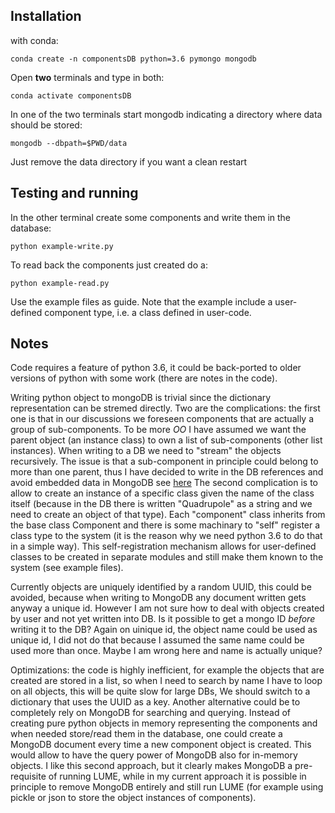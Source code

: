 Installation
------------

with conda:
```
conda create -n componentsDB python=3.6 pymongo mongodb
```

Open **two** terminals and type in both:
```
conda activate componentsDB
```

In one of the two terminals start mongodb indicating a directory where
data should be stored:
```
mongodb --dbpath=$PWD/data
```
Just remove the data directory if you want a clean restart

Testing and running
-------------------
In the other terminal create some components and write them in the
database:
```
python example-write.py
```

To read back the components just created do a:
```
python example-read.py
```

Use the example files as guide. Note that the example include a
user-defined component type, i.e. a class defined in user-code. 

Notes
-----
Code requires a feature of python 3.6, it could be back-ported to older
versions of python with some work (there are notes in the code).

Writing python object to mongoDB is trivial since the dictionary
representation can be stremed directly. Two are the complications: 
the first one is that in our discussions we foreseen components that are 
actually a group of sub-components.
To be more *OO* I have assumed we want the parent object (an instance class) to
own a list of sub-components (other list instances). When writing to a DB
we need to "stream" the objects recursively. The issue is that a
sub-component in principle could belong to more than one parent, thus I
have decided to write in the DB references and avoid embedded data
in MongoDB see
[here](https://docs.mongodb.com/manual/core/data-modeling-introduction/#document-structure)
The second complication is to allow to create an instance of 
a specific class given the name of the class itself (because in the DB there is
written "Quadrupole" as a string and we need to create an object of that
type). Each "component" class inherits from the base class Component and
there is some machinary to "self" register a class type to the system (it
is the reason why we need python 3.6 to do that in a simple way). This
self-registration mechanism allows for user-defined classes to be created
in separate modules and still make them known to the system (see example
files).

Currently objects are uniquely identified by a random UUID, this could be
avoided, because when writing to MongoDB any document written
gets anyway a unique id. However I am not sure how to deal with objects created
by user and not yet written into DB.
Is it possible to get a mongo ID *before* writing it to the DB?
Again on uinique id, the object name could be used as unique id, I did not
do that because I assumed the same name could be used more than once.
Maybe I am wrong here and name is actually unique?

Optimizations: the code is highly inefficient, for example the objects
that are created are stored in a list, so when I need to search by name I
have to loop on all objects, this will be quite slow for large DBs, We
should switch to a dictionary that uses the UUID as a key.
Another alternative could be to completely rely on MongoDB for searching
and querying. Instead of creating pure python objects in memory
representing the components and when needed store/read them in the
database, one could create a MongoDB document every time a new component
object is created. This would allow to have the query power of MongoDB
also for in-memory objects. I like this second approach, but it clearly
makes MongoDB a pre-requisite of running LUME, while in my current
approach it is possible in principle to remove MongoDB entirely and still
run LUME (for example using pickle or json to store the object instances
of components).
